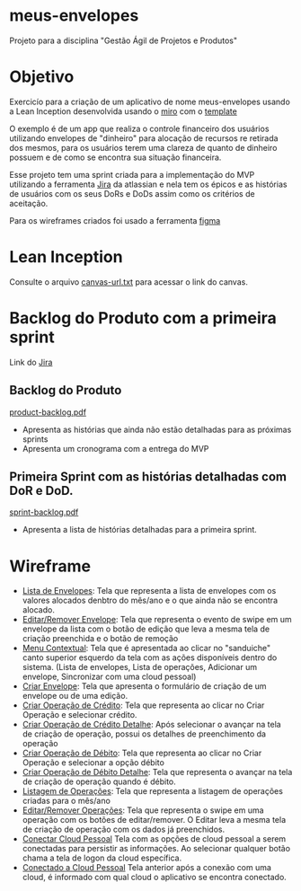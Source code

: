 # meus-envelopes
Projeto para a disciplina "Gestão Ágil de Projetos e Produtos" 

# Objetivo
Exercicío para a criação de um aplicativo de nome meus-envelopes usando a Lean Inception desenvolvida usando o [miro](https://miro.com/pt/) com o [template](https://miro.com/miroverse/lean-inception-workshop/)

O exemplo é de um  app que realiza o controle financeiro dos usuários utilizando envelopes de "dinheiro" para alocação de recursos re retirada dos mesmos, para os usuários terem uma clareza de quanto de dinheiro possuem e de como se encontra sua situação financeira. 

Esse projeto tem uma sprint criada para a implementação do MVP utilizando a ferramenta [Jira](https://www.atlassian.com/br/software/jira) da atlassian e nela tem os épicos e as histórias de usuários com os seus DoRs e DoDs assim como os critérios de aceitação.

Para os wireframes criados foi usado a ferramenta [figma](https://www.figma.com/)


# Lean Inception
Consulte o arquivo [canvas-url.txt](canvas-url.txt) para acessar o link do canvas.

# Backlog do Produto com a primeira sprint
 Link do [Jira](https://cjcoutinho.atlassian.net/jira/software/projects/SCRUM/summary)

## Backlog do Produto 
[product-backlog.pdf](product-backlog.pdf)

- Apresenta as histórias que ainda não estão detalhadas para as próximas sprints
- Apresenta um cronograma com a entrega do MVP

## Primeira Sprint com as histórias detalhadas com DoR e DoD. 
[sprint-backlog.pdf](sprint-backlog.pdf)

- Apresenta a lista de histórias detalhadas para a primeira sprint.


# Wireframe
 - [Lista de Envelopes](wireframe/01-ListaEnvelopes.png): Tela que representa a lista de envelopes com os valores alocados denbtro do mês/ano e o que ainda não se encontra alocado.
 - [Editar/Remover Envelope](wireframe/02-Editar-Remover-Envelope.png): Tela que representa o evento de swipe em um envelope da lista com o botão de edição que leva a mesma tela de criação preenchida e o botão de remoção
 - [Menu Contextual](wireframe/03-MenuContextual.png): Tela que é apresentada ao clicar no "sanduiche" canto superior esquerdo da tela com as ações disponíveis dentro do sistema. (Lista de envelopes, Lista de operações, Adicionar um envelope, Sincronizar com uma cloud pessoal)
 - [Criar Envelope](wireframe/04-CriarEnvelope.png): Tela que apresenta o formulário de criação de um envelope ou de uma edição.
 - [Criar Operação de Crédito](wireframe/05-CriarOperacaoCredito.png): Tela que representa ao clicar no Criar Operação e selecionar crédito. 
 - [Criar Operação de Crédito Detalhe](wireframe/06-CriarOperacaoCredito-Detalhe.png): Após selecionar o avançar na tela de criação de operação, possui os detalhes de preenchimento da operação
 - [Criar Operação de Débito](wireframe/07-CriarOperacaoDebito.png): Tela que representa ao clicar no Criar Operação e selecionar a opção débito
 - [Criar Operação de Débito Detalhe](wireframe/08-CriarOperacaoDebito-Detalhe.png): Tela que representa o avançar na tela de criação de operação quando é débito.
 - [Listagem de Operações](wireframe/09-ListagemOperacoes.png): Tela que representa a listagem de operações criadas para o mês/ano 
 - [Editar/Remover Operações](wireframe/10-EditarRemoverOperacoes.png): Tela que representa o swipe em uma operação com os botões de editar/remover. O Editar leva a mesma tela de criação de operação com os dados já preenchidos.
 - [Conectar Cloud Pessoal](wireframe/11-ConectarCloudPessoal.png) Tela com as opções de cloud pessoal a serem conectadas para persistir as informações. Ao selecionar qualquer botão chama a tela de logon da cloud específica. 
 - [Conectado a Cloud Pessoal](wireframe/12-ConectarCloudPessoal-Conectada.png) Tela anterior após a conexão com uma cloud, é informado com qual cloud o aplicativo se encontra conectado.